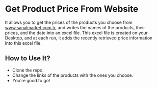 # Get Product Price From Website
  It allows you to get the prices of the products you choose from www.sanalmarket.com.tr, and writes the names of the products, 
  their prices, and the date into an excel file. This excel file is created on your Desktop, and at each run, it adds the recently retrieved
  price information into this excel file.
## How to Use It?
  * Clone the repo.
  * Change the links of the products with the ones you choose.
  * You're good to go!
